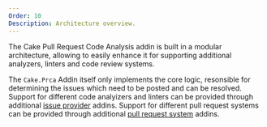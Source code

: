 ```yaml
---
Order: 10
Description: Architecture overview.
---
```


The Cake Pull Request Code Analysis addin is built in a modular architecture, allowing to easily
enhance it for supporting additional analyzers, linters and code review systems.

The `Cake.Prca` Addin itself only implements the core logic, resonsible for determining the issues
which need to be posted and can be resolved.
Support for different code analyizers and linters can be provided through additional [issue provider] addins.
Support for different pull request systems can be provided through additional [pull request system] addins.

[issue provider]: issue-provider
[pull request system]: pull-request-system
